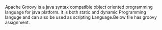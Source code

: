 Apache Groovy is a java syntax compatible object oriented programming language for java platform. It is both static and dynamic Programming languge and can also be used as scripting Language.Below file has groovy assignment.
